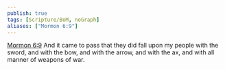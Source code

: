 ```yaml
---
publish: true
tags: [Scripture/BoM, noGraph]
aliases: ["Mormon 6:9"]
---
```

[Mormon 6:9](https://churchofjesuschrist.org/study/scriptures/bofm/morm/6?lang=eng&id=p9#p9) And it came to pass that they did fall upon my people with the sword, and with the bow, and with the arrow, and with the ax, and with all manner of weapons of war.
